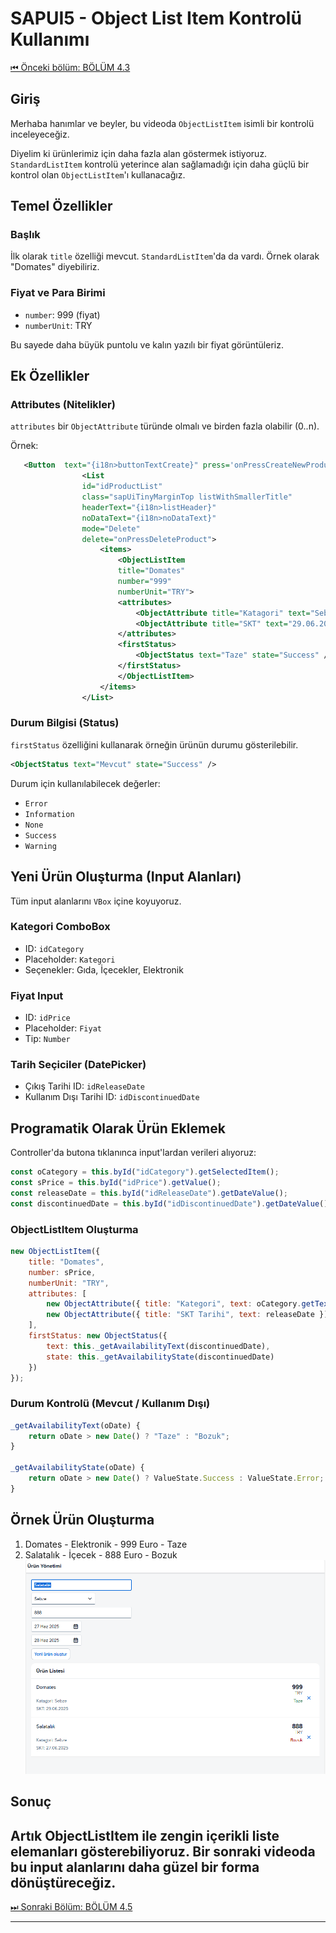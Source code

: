 
# SAPUI5 - Object List Item Kontrolü Kullanımı
[⏮ Önceki bölüm: BÖLÜM 4.3](BÖLÜM4.3.md)
## Giriş
Merhaba hanımlar ve beyler, bu videoda `ObjectListItem` isimli bir kontrolü inceleyeceğiz.

Diyelim ki ürünlerimiz için daha fazla alan göstermek istiyoruz. `StandardListItem` kontrolü yeterince alan sağlamadığı için daha güçlü bir kontrol olan `ObjectListItem`'ı kullanacağız.

## Temel Özellikler

### Başlık
İlk olarak `title` özelliği mevcut. `StandardListItem`'da da vardı. Örnek olarak "Domates" diyebiliriz.

### Fiyat ve Para Birimi
- `number`: 999 (fiyat)
- `numberUnit`: TRY

Bu sayede daha büyük puntolu ve kalın yazılı bir fiyat görüntüleriz.

## Ek Özellikler

### Attributes (Nitelikler)
`attributes` bir `ObjectAttribute` türünde olmalı ve birden fazla olabilir (0..n).

Örnek:
```xml
   <Button  text="{i18n>buttonTextCreate}" press='onPressCreateNewProduct'  />
                <List 
                id="idProductList"
                class="sapUiTinyMarginTop listWithSmallerTitle" 
                headerText="{i18n>listHeader}" 
                noDataText="{i18n>noDataText}"
                mode="Delete"
                delete="onPressDeleteProduct">
                    <items>
                        <ObjectListItem 
                        title="Domates"
                        number="999"
                        numberUnit="TRY">
                        <attributes>
                            <ObjectAttribute title="Katagori" text="Sebze" />
                            <ObjectAttribute title="SKT" text="29.06.2025" />
                        </attributes>
                        <firstStatus>
                            <ObjectStatus text="Taze" state="Success" />
                        </firstStatus>
                        </ObjectListItem>
                    </items>
                </List>
```

### Durum Bilgisi (Status)
`firstStatus` özelliğini kullanarak örneğin ürünün durumu gösterilebilir.

```xml
<ObjectStatus text="Mevcut" state="Success" />
```

Durum için kullanılabilecek değerler:
- `Error`
- `Information`
- `None`
- `Success`
- `Warning`

## Yeni Ürün Oluşturma (Input Alanları)

Tüm input alanlarını `VBox` içine koyuyoruz.

### Kategori ComboBox
- ID: `idCategory`
- Placeholder: `Kategori`
- Seçenekler: Gıda, İçecekler, Elektronik

### Fiyat Input
- ID: `idPrice`
- Placeholder: `Fiyat`
- Tip: `Number`

### Tarih Seçiciler (DatePicker)
- Çıkış Tarihi ID: `idReleaseDate`
- Kullanım Dışı Tarihi ID: `idDiscontinuedDate`

## Programatik Olarak Ürün Eklemek

Controller'da butona tıklanınca input'lardan verileri alıyoruz:

```js
const oCategory = this.byId("idCategory").getSelectedItem();
const sPrice = this.byId("idPrice").getValue();
const releaseDate = this.byId("idReleaseDate").getDateValue();
const discontinuedDate = this.byId("idDiscontinuedDate").getDateValue();
```

### ObjectListItem Oluşturma

```js
new ObjectListItem({
    title: "Domates",
    number: sPrice,
    numberUnit: "TRY",
    attributes: [
        new ObjectAttribute({ title: "Kategori", text: oCategory.getText() }),
        new ObjectAttribute({ title: "SKT Tarihi", text: releaseDate })
    ],
    firstStatus: new ObjectStatus({
        text: this._getAvailabilityText(discontinuedDate),
        state: this._getAvailabilityState(discontinuedDate)
    })
});
```

### Durum Kontrolü (Mevcut / Kullanım Dışı)
```js
_getAvailabilityText(oDate) {
    return oDate > new Date() ? "Taze" : "Bozuk";
}

_getAvailabilityState(oDate) {
    return oDate > new Date() ? ValueState.Success : ValueState.Error;
}
```

## Örnek Ürün Oluşturma

1. Domates - Elektronik - 999 Euro - Taze
2. Salatalık - İçecek - 888 Euro - Bozuk
![Program](/Image/4/4.4/1.program.png)

## Sonuç

Artık ObjectListItem ile zengin içerikli liste elemanları gösterebiliyoruz. Bir sonraki videoda bu input alanlarını daha güzel bir forma dönüştüreceğiz.
---
[⏭ Sonraki Bölüm: BÖLÜM 4.5](./BÖLÜM4.5.md)

---